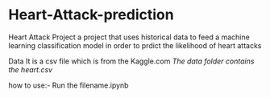 # Heart-Attack-prediction

Heart Attack Project
a project that uses historical data to feed a machine learning classification model in order to prdict the likelihood of heart attacks 

Data
It is a csv file which is  from the Kaggle.com 
*The data folder contains the heart.csv*

how to use:-
Run the filename.ipynb
